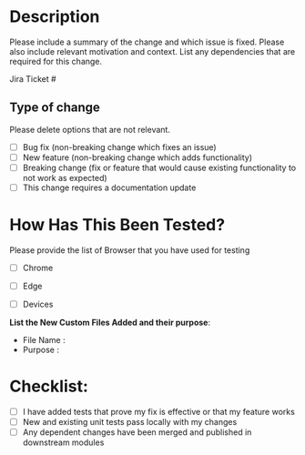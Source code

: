 # Description

Please include a summary of the change and which issue is fixed. Please also include relevant motivation and context. List any dependencies that are required for this change.

Jira Ticket # 

## Type of change

Please delete options that are not relevant.

- [ ] Bug fix (non-breaking change which fixes an issue)
- [ ] New feature (non-breaking change which adds functionality)
- [ ] Breaking change (fix or feature that would cause existing functionality to not work as expected)
- [ ] This change requires a documentation update

# How Has This Been Tested?

Please provide the list of Browser that you have used for testing

- [ ] Chrome 
- [ ] Edge 
- [ ] Devices


**List the New Custom Files Added and their purpose**:
* File Name :
* Purpose : 

# Checklist:

- [ ] I have added tests that prove my fix is effective or that my feature works
- [ ] New and existing unit tests pass locally with my changes
- [ ] Any dependent changes have been merged and published in downstream modules
